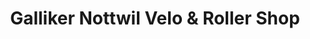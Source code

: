 ---
title: "Galliker Nottwil Velo & Roller Shop"
url: /nottwil/galliker-nottwil-velo-und-roller-shop/
shop: Fahrrad
---
